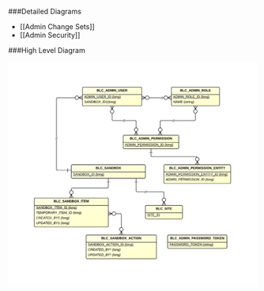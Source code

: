 ###Detailed Diagrams
- [[Admin Change Sets]]
- [[Admin Security]]

###High Level Diagram

![Catalog High Level](images/dataModel/AdminHighLevelERD.png)